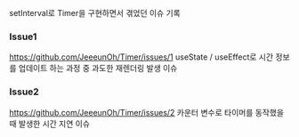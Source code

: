 setInterval로 Timer을 구현하면서 겪었던 이슈 기록

### Issue1
https://github.com/JeeeunOh/Timer/issues/1
useState / useEffect로 시간 정보를 업데이트 하는 과정 중 과도한 재렌더링 발생 이슈

### Issue2
https://github.com/JeeeunOh/Timer/issues/2
카운터 변수로 타이머를 동작했을 때 발생한 시간 지연 이슈
